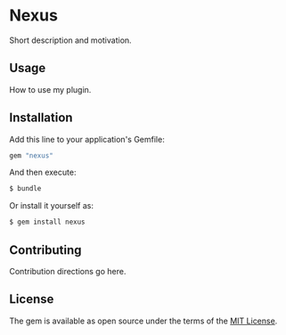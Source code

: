 # Nexus
Short description and motivation.

## Usage
How to use my plugin.

## Installation
Add this line to your application's Gemfile:

```ruby
gem "nexus"
```

And then execute:
```bash
$ bundle
```

Or install it yourself as:
```bash
$ gem install nexus
```

## Contributing
Contribution directions go here.

## License
The gem is available as open source under the terms of the [MIT License](https://opensource.org/licenses/MIT).
